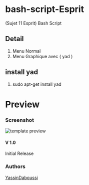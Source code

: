 # bash-script-Esprit
(Sujet 11 Esprit) Bash Script 

## Detail
1. Menu Normal
1. Menu Graphique avec ( yad )
## install yad 
1. sudo apt-get install yad

# Preview
### Screenshot

![template preview](https://i.imgur.com/C90p0kT.png)


#### V 1.0
Initial Release
### Authors
[YassinDaboussi](https://facebook.com/yassdaboussi)


